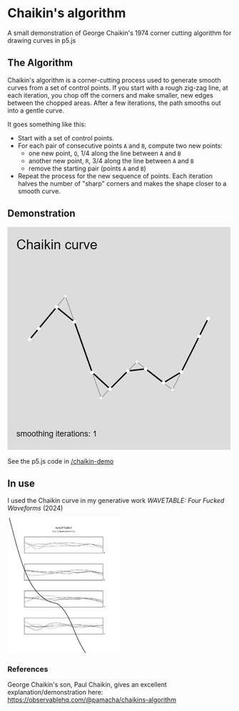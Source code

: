 # Chaikin's algorithm
 A small demonstration of George Chaikin's 1974 corner cutting algorithm for drawing curves in p5.js

## The Algorithm
Chaikin's algorithm is a corner-cutting process used to generate smooth curves from a set of control points. If you start with a rough zig-zag line, at each iteration, you chop off the corners and make smaller, new edges between the chopped areas. After a few iterations, the path smooths out into a gentle curve.

It goes something like this:

- Start with a set of control points.
- For each pair of consecutive points `A` and `B`, compute two new points:
  - one new point, `Q`, 1/4 along the line between `A` and `B`
  - another new point, `R`, 3/4 along the line between `A` and `B`
  - remove the starting pair (points `A` and `B`)
 - Repeat the process for the new sequence of points. Each iteration halves the number of "sharp" corners and makes the shape closer to a smooth curve.

## Demonstration
![Chaikin curves](chaikin-demo.gif)

See the p5.js code in [/chaikin-demo](/chaiken_demo)

## In use
I used the Chaikin curve in my generative work _WAVETABLE: Four Fucked Waveforms_ (2024)

<img src='https://github.com/thrly/chaikin-curve/blob/2f59718c56c291d9a5be8068b48786462eb04083/four_fucked_waveforms.png' width=50%>

### References
George Chaikin's son, Paul Chaikin, gives an excellent explanation/demonstration here: <https://observablehq.com/@pamacha/chaikins-algorithm>
